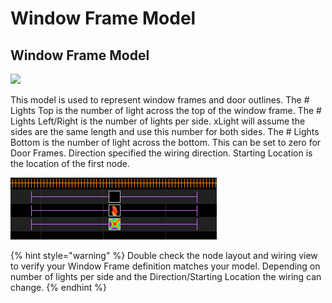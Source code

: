 # Window Frame Model

## Window Frame Model

![](https://lh3.googleusercontent.com/J-ZbX2V8NWPey02G_kB5eMTkFiDtU6MXoqzvlutg489UG0SbwCDz3oLcmCUybTbeteSjFP7nhhifDkvVsnUie1wC68Xm2Z7TAz2uR6BvRwVMr66rf_pMfNStPBYT7dm8ybT__c9V)

This model is used to represent window frames and door outlines. The \# Lights Top is the number of light across the top of the window frame. The \# Lights Left/Right is the number of lights per side. xLight will assume the sides are the same length and use this number for both sides. The \# Lights Bottom is the number of light across the bottom. This can be set to zero for Door Frames. Direction specified the wiring direction. Starting Location is the location of the first node.

![](../../../.gitbook/assets/image%20%28665%29.png)

{% hint style="warning" %}
Double check the node layout and wiring view to verify your Window Frame definition matches your model. Depending on number of lights per side and the Direction/Starting Location the wiring can change.
{% endhint %}

